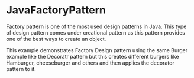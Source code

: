 # JavaFactoryPattern
Factory pattern is one of the most used design patterns in Java. 
This type of design pattern comes under creational pattern as this pattern provides one of the best ways to create an object.

This example demonstrates Factory Design pattern using the same Burger example like the 
Decoratr pattern but this creates different burgers like Hamburger, cheeseburger and others and then applies the decorator pattern to it.
